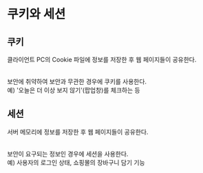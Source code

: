 # 쿠키와 세션

## 쿠키

클라이언트 PC의 Cookie 파일에 정보를 저장한 후 웹 페이지들이 공유한다.<br><br>

보안에 취약하여 보안과 무관한 경우에 쿠키를 사용한다.<br>
예) '오늘은 더 이상 보지 않기'(팝업창)를 체크하는 등

## 세션

서버 메모리에 정보를 저장한 후 웹 페이지들이 공유한다.<br><br>

보안이 요구되는 정보인 경우에 세션을 사용한다.<br>
예) 사용자의 로그인 상태, 쇼핑몰의 장바구니 담기 기능
